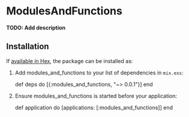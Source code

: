 # ModulesAndFunctions

**TODO: Add description**

## Installation

If [available in Hex](https://hex.pm/docs/publish), the package can be installed as:

  1. Add modules_and_functions to your list of dependencies in `mix.exs`:

        def deps do
          [{:modules_and_functions, "~> 0.0.1"}]
        end

  2. Ensure modules_and_functions is started before your application:

        def application do
          [applications: [:modules_and_functions]]
        end
